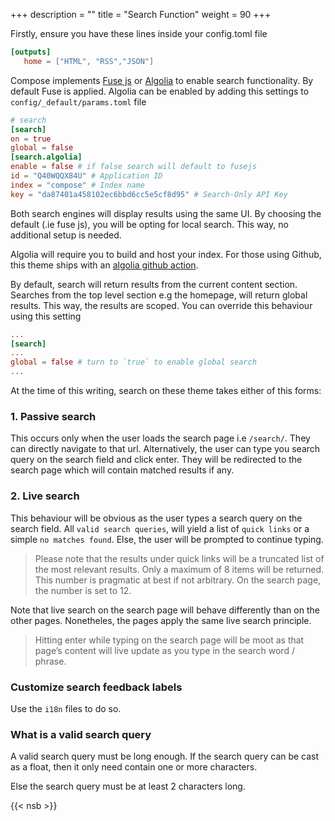 +++
description = ""
title = "Search Function"
weight = 90
+++

Firstly, ensure you have these lines inside your config.toml file

```toml
[outputs]
   home = ["HTML", "RSS","JSON"]
```

Compose implements [Fuse js](https://fusejs.io/) or [Algolia](https://www.algolia.com/doc/rest-api/search/) to enable search functionality. By default Fuse is applied. Algolia can be enabled by adding this settings to `config/_default/params.toml` file

```toml
# search
[search]
on = true
global = false
[search.algolia]
enable = false # if false search will default to fusejs
id = "Q40WQQX84U" # Application ID
index = "compose" # Index name
key = "da87401a458102ec6bbd6cc5e5cf8d95" # Search-Only API Key
```

Both search engines will display results using the same UI. By choosing the default (.ie fuse js),  you will be opting for local search. This way, no additional setup is needed.

Algolia will require you to build and host your index. For those using Github, this theme ships with an [algolia github action](/docs/compose/github-actions/#algolia-ci).

By default, search will return results from the current content section. Searches from the top level section e.g the homepage, will return global results. This way, the results are scoped. You can override this behaviour using this setting

```toml
...
[search]
...
global = false # turn to `true` to enable global search
...
```

At the time of this writing, search on these theme takes either of this forms:

### 1. Passive search

This occurs only when the user loads the search page i.e `/search/`. They can directly navigate to that url. Alternatively, the user can type you search query on the search field and click enter. They will be redirected to the search page which will contain matched results if any.

### 2. Live search

This behaviour will be obvious as the user types a search query on the search field. All `valid search queries`, will yield a list of `quick links` or a simple `no matches found`. Else, the user will be prompted to continue typing.

> Please note that the results under quick links will be a truncated list of the most relevant results. Only a maximum of 8 items will be returned. This number is pragmatic at best if not arbitrary. On the search page, the number is set to 12.

Note that live search on the search page will behave differently than on the other pages. Nonetheles, the pages apply the same live search principle.

> Hitting enter while typing on the search page will be moot as that page’s content will live update as you type in the search word / phrase.

### Customize search feedback labels

Use the `i18n` files to do so.

### What is a valid search query

A valid search query must be long enough. If the search query can be cast as a float, then it only need contain one or more characters.

Else the search query must be at least 2 characters long.

<!-- This behaviour will change. -->

{{< nsb >}}